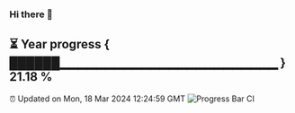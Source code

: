 ### Hi there 👋
⏳ Year progress { ██████▁▁▁▁▁▁▁▁▁▁▁▁▁▁▁▁▁▁▁▁▁▁▁▁ } 21.18 %
---
⏰ Updated on Mon, 18 Mar 2024 12:24:59 GMT
![Progress Bar CI](https://github.com/liununu/liununu/workflows/Progress%20Bar%20CI/badge.svg)
